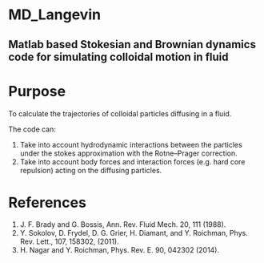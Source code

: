 # MD_Langevin
Matlab based Stokesian and Brownian dynamics code for simulating colloidal motion in fluid
------------------------------------------------------------------------------------------
Purpose
=======
To calculate the trajectories of colloidal particles diffusing in a fluid. 

The code can:
1. Take into account hydrodynamic interactions between the particles under the stokes approximation with the Rotne–Prager correction. 
2. Take into account body forces and interaction forces (e.g. hard core repulsion) acting on the diffusing particles.

References
===========

1. J. F. Brady and G. Bossis, Ann. Rev. Fluid Mech. 20, 111 (1988).
2. Y. Sokolov, D. Frydel, D. G. Grier, H. Diamant, and Y. Roichman, Phys. Rev. Lett., 107, 158302, (2011).
3. H. Nagar and Y. Roichman, Phys. Rev. E. 90, 042302 (2014).

